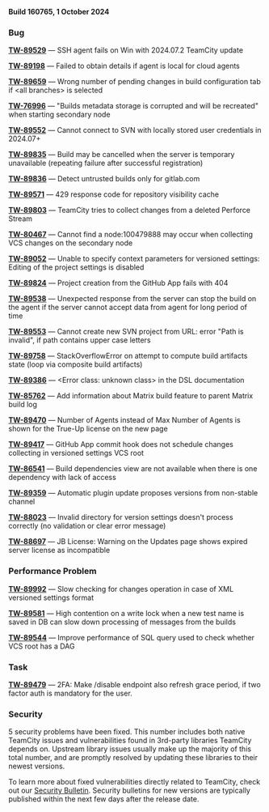 [//]: # (title: TeamCity 2024.07.3 Release Notes)
[//]: # (auxiliary-id: TeamCity 2024.07.3 Release Notes)


**Build 160765, 1 October 2024**


<!--project: TeamCity Fix versions: 2024.07.3  #Fixed #Testing visible to: {All Users} -{Trunk issue}-->


### Bug

**[TW-89529](https://youtrack.jetbrains.com/issue/TW-89529/SSH-agent-fails-on-Win-with-2024.07.2-TeamCity-update)** — SSH agent fails on Win with 2024.07.2 TeamCity update

**[TW-89198](https://youtrack.jetbrains.com/issue/TW-89198/Failed-to-obtain-details-if-agent-is-local-for-cloud-agents)** — Failed to obtain details if agent is local for cloud agents

**[TW-89659](https://youtrack.jetbrains.com/issue/TW-89659/Wrong-number-of-pending-changes-in-build-configuration-tab-if-all-branches-is-selected)** — Wrong number of pending changes in build configuration tab if &lt;all branches> is selected

**[TW-76996](https://youtrack.jetbrains.com/issue/TW-76996/Builds-metadata-storage-is-corrupted-and-will-be-recreated-when-starting-secondary-node)** — "Builds metadata storage is corrupted and will be recreated" when starting secondary node

**[TW-89552](https://youtrack.jetbrains.com/issue/TW-89552/Cannot-connect-to-SVN-with-locally-stored-user-credentials-in-2024.07)** — Cannot connect to SVN with locally stored user credentials in 2024.07+

**[TW-89835](https://youtrack.jetbrains.com/issue/TW-89835/Build-may-be-cancelled-when-the-server-is-temporary-unavailable-repeating-failure-after-successful-registration)** — Build may be cancelled when the server is temporary unavailable (repeating failure after successful registration)

**[TW-89836](https://youtrack.jetbrains.com/issue/TW-89836/Detect-untrusted-builds-only-for-gitlab.com)** — Detect untrusted builds only for gitlab.com

**[TW-89571](https://youtrack.jetbrains.com/issue/TW-89571/429-response-code-for-repository-visibility-cache)** — 429 response code for repository visibility cache

**[TW-89803](https://youtrack.jetbrains.com/issue/TW-89803/TeamCity-tries-to-collect-changes-from-a-deleted-Perforce-Stream)** — TeamCity tries to collect changes from a deleted Perforce Stream

**[TW-80467](https://youtrack.jetbrains.com/issue/TW-80467/Cannot-find-a-node100479888-may-occur-when-collecting-VCS-changes-on-the-secondary-node)** — Cannot find a node:100479888 may occur when collecting VCS changes on the secondary node

**[TW-89052](https://youtrack.jetbrains.com/issue/TW-89052/Unable-to-specify-context-parameters-for-versioned-settings-Editing-of-the-project-settings-is-disabled)** — Unable to specify context parameters for versioned settings: Editing of the project settings is disabled

**[TW-89824](https://youtrack.jetbrains.com/issue/TW-89824/Project-creation-from-the-GitHub-App-fails-with-404)** — Project creation from the GitHub App fails with 404

**[TW-89538](https://youtrack.jetbrains.com/issue/TW-89538/Unexpected-response-from-the-server-can-stop-the-build-on-the-agent-if-the-server-cannot-accept-data-from-agent-for-long-period)** — Unexpected response from the server can stop the build on the agent if the server cannot accept data from agent for long period of time

**[TW-89553](https://youtrack.jetbrains.com/issue/TW-89553/Cannot-create-new-SVN-project-from-URL-error-Path-is-invalid-if-path-contains-upper-case-letters)** — Cannot create new SVN project from URL: error "Path is invalid", if path contains upper case letters

**[TW-89758](https://youtrack.jetbrains.com/issue/TW-89758/StackOverflowError-on-attempt-to-compute-build-artifacts-state-loop-via-composite-build-artifacts)** — StackOverflowError on attempt to compute build artifacts state (loop via composite build artifacts)

**[TW-89386](https://youtrack.jetbrains.com/issue/TW-89386/Error-class-unknown-class-in-the-DSL-documentation)** — &lt;Error class: unknown class> in the DSL documentation

**[TW-85762](https://youtrack.jetbrains.com/issue/TW-85762/Add-information-about-Matrix-build-feature-to-parent-Matrix-build-log)** — Add information about Matrix build feature to parent Matrix build log

**[TW-89470](https://youtrack.jetbrains.com/issue/TW-89470/Number-of-Agents-instead-of-Max-Number-of-Agents-is-shown-for-the-True-Up-license-on-the-new-page)** — Number of Agents instead of Max Number of Agents is shown for the True-Up license on the new page

**[TW-89417](https://youtrack.jetbrains.com/issue/TW-89417/GitHub-App-commit-hook-does-not-schedule-changes-collecting-in-versioned-settings-VCS-root)** — GitHub App commit hook does not schedule changes collecting in versioned settings VCS root

**[TW-86541](https://youtrack.jetbrains.com/issue/TW-86541/Build-dependencies-view-are-not-available-when-there-is-one-dependency-with-lack-of-access)** — Build dependencies view are not available when there is one dependency with lack of access

**[TW-89359](https://youtrack.jetbrains.com/issue/TW-89359/Automatic-plugin-update-proposes-versions-from-non-stable-channel)** — Automatic plugin update proposes versions from non-stable channel

**[TW-88023](https://youtrack.jetbrains.com/issue/TW-88023/Invalid-directory-for-version-settings-doesnt-process-correctly-no-validation-or-clear-error-message)** — Invalid directory for version settings doesn't process correctly (no validation or clear error message)

**[TW-88697](https://youtrack.jetbrains.com/issue/TW-88697/JB-License-Warning-on-the-Updates-page-shows-expired-server-license-as-incompatible)** — JB License: Warning on the Updates page shows expired server license as incompatible


### Performance Problem

**[TW-89992](https://youtrack.jetbrains.com/issue/TW-89992/Slow-checking-for-changes-operation-in-case-of-XML-versioned-settings-format)** — Slow checking for changes operation in case of XML versioned settings format

**[TW-89581](https://youtrack.jetbrains.com/issue/TW-89581/High-contention-on-a-write-lock-when-a-new-test-name-is-saved-in-DB-can-slow-down-processing-of-messages-from-the-builds)** — High contention on a write lock when a new test name is saved in DB can slow down processing of messages from the builds

**[TW-89544](https://youtrack.jetbrains.com/issue/TW-89544/Improve-performance-of-SQL-query-used-to-check-whether-VCS-root-has-a-DAG)** — Improve performance of SQL query used to check whether VCS root has a DAG


### Task

**[TW-89479](https://youtrack.jetbrains.com/issue/TW-89479/2FA-Make-disable-endpoint-also-refresh-grace-period-if-two-factor-auth-is-mandatory-for-the-user.)** — 2FA: Make /disable endpoint also refresh grace period, if two factor auth is mandatory for the user.






<!--project: TeamCity Fix versions: 2024.07.3  #Fixed #Testing #{Security Problem} -{Trunk issue}-->



### Security

5 security problems have been fixed. This number includes both native TeamCity issues and vulnerabilities found in 3rd-party libraries TeamCity depends on. Upstream library issues usually make up the majority of this total number, and are promptly resolved by updating these libraries to their newest versions.

To learn more about fixed vulnerabilities directly related to TeamCity, check out our [Security Bulletin](https://www.jetbrains.com/privacy-security/issues-fixed/?product=TeamCity&version=2024.03). Security bulletins for new versions are typically published within the next few days after the release date.